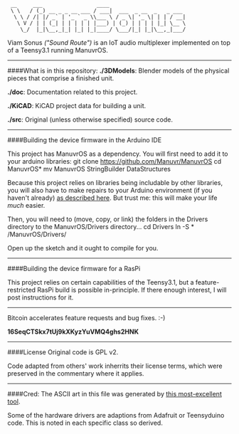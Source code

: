      __     ___                 ____                        
     \ \   / (_) __ _ _ __ ___ / ___|  ___  _ __  _   _ ___ 
      \ \ / /| |/ _` | '_ ` _ \\___ \ / _ \| '_ \| | | / __|
       \ V / | | (_| | | | | | |___) | (_) | | | | |_| \__ \
        \_/  |_|\__,_|_| |_| |_|____/ \___/|_| |_|\__,_|___/


Viam Sonus *("Sound Route")* is an IoT audio multiplexer implemented on top of a Teensy3.1 running ManuvrOS.


----------------------
####What is in this repository:
**./3DModels**: Blender models of the physical pieces that comprise a finished unit.

**./doc**:  Documentation related to this project.
    
**./KiCAD**:  KiCAD project data for building a unit.

**./src**:  Original (unless otherwise specified) source code.


----------------------
####Building the device firmware in the Arduino IDE

This project has ManuvrOS as a dependency. You will first need to add it to your arduino libraries:
    git clone https://github.com/Manuvr/ManuvrOS
    cd ManuvrOS*
    mv ManuvrOS StringBuilder DataStructures <your teensy3.1 library path>

Because this project relies on libraries being includable by other libraries, you will also have to 
make repairs to your Arduino environment (if you haven't already) [as described here](http://www.joshianlindsay.com/index.php?id=147). But trust me: this will make your life *much* easier.

Then, you will need to (move, copy, or link) the folders in the Drivers directory to the ManuvrOS/Drivers directory...
    cd Drivers
    ln -S * <your teensy3.1 library path>/ManuvrOS/Drivers/

Open up the sketch and it ought to compile for you.


----------------------
####Building the device firmware for a RasPi

This project relies on certain capabilities of the Teensy3.1, but a feature-restricted RasPi build is possible in-principle. If there enough interest, I will post instructions for it.


----------------------
Bitcoin accelerates feature requests and bug fixes. :-)

**16SeqCTSkx7tUj9kXKyzYuVMQ4ghs2HNK**


----------------------
####License
Original code is GPL v2. 

Code adapted from others' work inherrits their license terms, which were preserved in the commentary where it applies. 


----------------------
####Cred:
The ASCII art in this file was generated by [this most-excellent tool](http://patorjk.com/software/taag).

Some of the hardware drivers are adaptions from Adafruit or Teensyduino code. This is noted in each specific class so derived.


